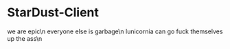 # StarDust-Client
we are epic\n
everyone else is garbage\n
lunicornia can go fuck themselves up the ass\n
